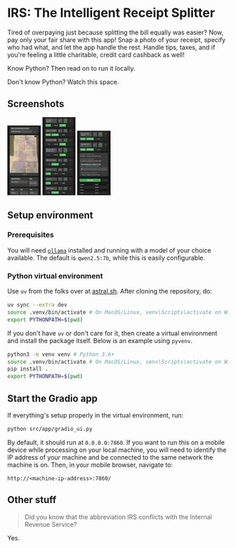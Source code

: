 # IRS: The Intelligent Receipt Splitter

Tired of overpaying just because splitting the bill equally was easier? Now, pay only your fair share with this app! Snap a photo of your receipt, specify who had what, and let the app handle the rest. Handle tips, taxes, and if you're feeling a little charitable, credit card cashback as well!

Know Python? Then read on to run it locally.

Don't know Python? Watch this space.

## Screenshots

<img src="/assets/images/Screenshot_1.jpg" width=15%>
<img src="/assets/images/Screenshot_2.jpg" width=15%>
<img src="/assets/images/Screenshot_3.jpg" width=15%>

## Setup environment

### Prerequisites

You will need [`ollama`](https://ollama.com/) installed and running with a model of your choice available. The default is `qwen2.5:7b`, while this is easily configurable.

### Python virtual environment

Use `uv` from the folks over at [astral.sh](https://github.com/astral-sh/uv). After cloning the repository, do:

```bash
uv sync --extra dev
source .venv/bin/activate # On MacOS/Linux, venv\Scripts\activate on Windows
export PYTHONPATH=$(pwd)
```

If you don't have `uv` or don't care for it, then create a virtual environment and install the package itself. Below is an example using `pyvenv`.

```bash
python3 -m venv venv # Python 3.6+
source .venv/bin/activate # On MacOS/Linux, venv\Scripts\activate on Windows
pip install .
export PYTHONPATH=$(pwd)
```

## Start the Gradio app

If everything's setup properly in the virtual environment, run:

```bash
python src/app/gradio_ui.py
```

By default, it should run at `0.0.0.0:7860`. If you want to run this on a mobile device while processing on your local machine, you will need to identify the IP address of your machine and be connected to the same network the machine is on. Then, in your mobile browser, navigate to:

```commandline
http://<machine-ip-address>:7860/
```

## Other stuff

> Did you know that the abbreviation IRS conflicts with the Internal Revenue Service?

Yes.
